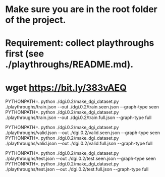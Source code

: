 # Make sure you are in the root folder of the project.
# Requirement: collect playthroughs first (see ./playthroughs/README.md).
# wget https://bit.ly/383vAEQ

PYTHONPATH=. python ./dgi.0.2/make_dgi_dataset.py ./playthroughs/train.json --out ./dgi.0.2/train.seen.json --graph-type seen
PYTHONPATH=. python ./dgi.0.2/make_dgi_dataset.py ./playthroughs/train.json --out ./dgi.0.2/train.full.json --graph-type full

PYTHONPATH=. python ./dgi.0.2/make_dgi_dataset.py ./playthroughs/valid.json --out ./dgi.0.2/valid.seen.json --graph-type seen
PYTHONPATH=. python ./dgi.0.2/make_dgi_dataset.py ./playthroughs/valid.json --out ./dgi.0.2/valid.full.json --graph-type full

PYTHONPATH=. python ./dgi.0.2/make_dgi_dataset.py ./playthroughs/test.json --out ./dgi.0.2/test.seen.json --graph-type seen
PYTHONPATH=. python ./dgi.0.2/make_dgi_dataset.py ./playthroughs/test.json --out ./dgi.0.2/test.full.json --graph-type full
